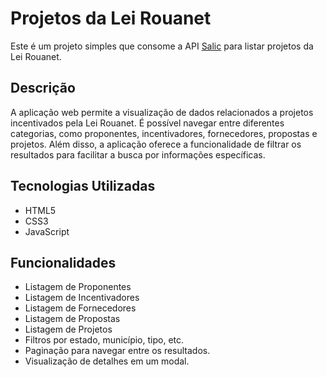 # Projetos da Lei Rouanet

Este é um projeto simples que consome a API [Salic](https://api.salic.cultura.gov.br/docs) para listar projetos da Lei Rouanet.

## Descrição

A aplicação web permite a visualização de dados relacionados a projetos incentivados pela Lei Rouanet. É possível navegar entre diferentes categorias, como proponentes, incentivadores, fornecedores, propostas e projetos. Além disso, a aplicação oferece a funcionalidade de filtrar os resultados para facilitar a busca por informações específicas.

## Tecnologias Utilizadas

*   HTML5
*   CSS3
*   JavaScript

## Funcionalidades

*   Listagem de Proponentes
*   Listagem de Incentivadores
*   Listagem de Fornecedores
*   Listagem de Propostas
*   Listagem de Projetos
*   Filtros por estado, município, tipo, etc.
*   Paginação para navegar entre os resultados.
*   Visualização de detalhes em um modal.
